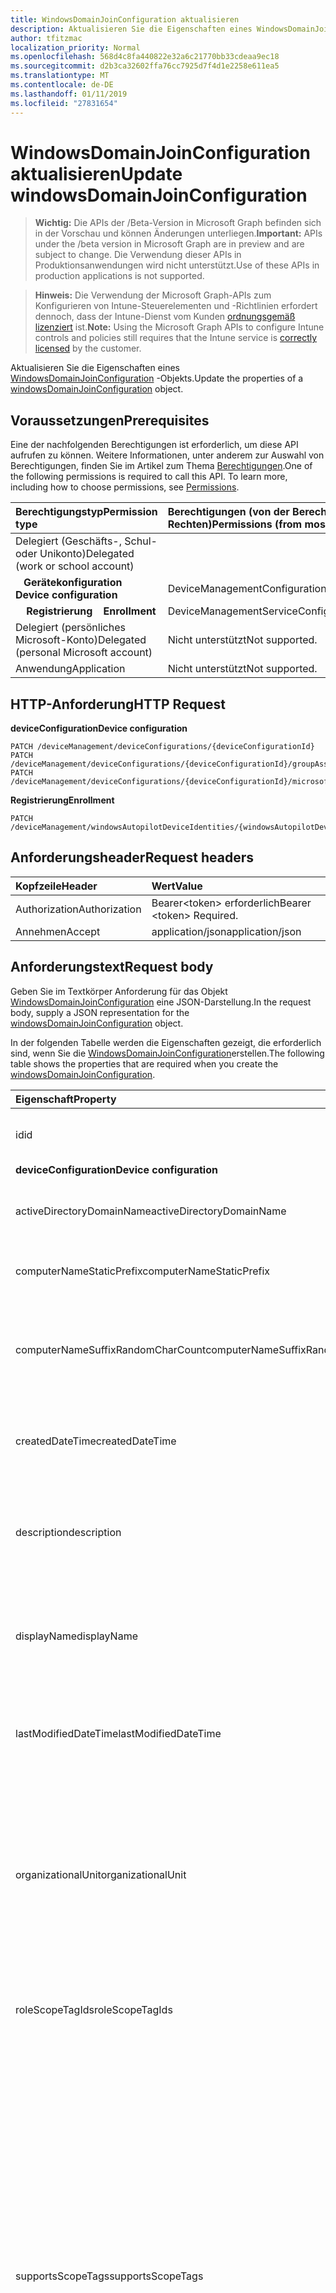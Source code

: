 ```yaml
---
title: WindowsDomainJoinConfiguration aktualisieren
description: Aktualisieren Sie die Eigenschaften eines WindowsDomainJoinConfiguration-Objekts.
author: tfitzmac
localization_priority: Normal
ms.openlocfilehash: 568d4c8fa440822e32a6c21770bb33cdeaa9ec18
ms.sourcegitcommit: d2b3ca32602ffa76cc7925d7f4d1e2258e611ea5
ms.translationtype: MT
ms.contentlocale: de-DE
ms.lasthandoff: 01/11/2019
ms.locfileid: "27831654"
---
```

# <a name="update-windowsdomainjoinconfiguration"></a><span data-ttu-id="ed377-103">WindowsDomainJoinConfiguration aktualisieren</span><span class="sxs-lookup"><span data-stu-id="ed377-103">Update windowsDomainJoinConfiguration</span></span>

> <span data-ttu-id="ed377-104">**Wichtig:** Die APIs der /Beta-Version in Microsoft Graph befinden sich in der Vorschau und können Änderungen unterliegen.</span><span class="sxs-lookup"><span data-stu-id="ed377-104">**Important:** APIs under the /beta version in Microsoft Graph are in preview and are subject to change.</span></span> <span data-ttu-id="ed377-105">Die Verwendung dieser APIs in Produktionsanwendungen wird nicht unterstützt.</span><span class="sxs-lookup"><span data-stu-id="ed377-105">Use of these APIs in production applications is not supported.</span></span>

> <span data-ttu-id="ed377-106">**Hinweis:** Die Verwendung der Microsoft Graph-APIs zum Konfigurieren von Intune-Steuerelementen und -Richtlinien erfordert dennoch, dass der Intune-Dienst vom Kunden [ordnungsgemäß lizenziert](https://go.microsoft.com/fwlink/?linkid=839381) ist.</span><span class="sxs-lookup"><span data-stu-id="ed377-106">**Note:** Using the Microsoft Graph APIs to configure Intune controls and policies still requires that the Intune service is [correctly licensed](https://go.microsoft.com/fwlink/?linkid=839381) by the customer.</span></span>

<span data-ttu-id="ed377-107">Aktualisieren Sie die Eigenschaften eines [WindowsDomainJoinConfiguration](../resources/intune-shared-windowsdomainjoinconfiguration.md) -Objekts.</span><span class="sxs-lookup"><span data-stu-id="ed377-107">Update the properties of a [windowsDomainJoinConfiguration](../resources/intune-shared-windowsdomainjoinconfiguration.md) object.</span></span>
## <a name="prerequisites"></a><span data-ttu-id="ed377-108">Voraussetzungen</span><span class="sxs-lookup"><span data-stu-id="ed377-108">Prerequisites</span></span>
<span data-ttu-id="ed377-p102">Eine der nachfolgenden Berechtigungen ist erforderlich, um diese API aufrufen zu können. Weitere Informationen, unter anderem zur Auswahl von Berechtigungen, finden Sie im Artikel zum Thema [Berechtigungen](/graph/permissions-reference).</span><span class="sxs-lookup"><span data-stu-id="ed377-p102">One of the following permissions is required to call this API. To learn more, including how to choose permissions, see [Permissions](/graph/permissions-reference).</span></span>

|<span data-ttu-id="ed377-111">Berechtigungstyp</span><span class="sxs-lookup"><span data-stu-id="ed377-111">Permission type</span></span>|<span data-ttu-id="ed377-112">Berechtigungen (von der Berechtigung mit den meisten Rechten zu der mit den wenigsten Rechten)</span><span class="sxs-lookup"><span data-stu-id="ed377-112">Permissions (from most to least privileged)</span></span>|
|:---|:---|
|<span data-ttu-id="ed377-113">Delegiert (Geschäfts-, Schul- oder Unikonto)</span><span class="sxs-lookup"><span data-stu-id="ed377-113">Delegated (work or school account)</span></span>||
| <span data-ttu-id="ed377-114">&nbsp;&nbsp; **Gerätekonfiguration**</span><span class="sxs-lookup"><span data-stu-id="ed377-114">&nbsp; &nbsp; **Device configuration**</span></span> | <span data-ttu-id="ed377-115">DeviceManagementConfiguration.ReadWrite.All</span><span class="sxs-lookup"><span data-stu-id="ed377-115">DeviceManagementConfiguration.ReadWrite.All</span></span> |
| <span data-ttu-id="ed377-116">&nbsp; &nbsp; **Registrierung**</span><span class="sxs-lookup"><span data-stu-id="ed377-116">&nbsp; &nbsp; **Enrollment**</span></span> | <span data-ttu-id="ed377-117">DeviceManagementServiceConfig.ReadWrite.All</span><span class="sxs-lookup"><span data-stu-id="ed377-117">DeviceManagementServiceConfig.ReadWrite.All</span></span>|
|<span data-ttu-id="ed377-118">Delegiert (persönliches Microsoft-Konto)</span><span class="sxs-lookup"><span data-stu-id="ed377-118">Delegated (personal Microsoft account)</span></span>|<span data-ttu-id="ed377-119">Nicht unterstützt</span><span class="sxs-lookup"><span data-stu-id="ed377-119">Not supported.</span></span>|
|<span data-ttu-id="ed377-120">Anwendung</span><span class="sxs-lookup"><span data-stu-id="ed377-120">Application</span></span>|<span data-ttu-id="ed377-121">Nicht unterstützt</span><span class="sxs-lookup"><span data-stu-id="ed377-121">Not supported.</span></span>|

## <a name="http-request"></a><span data-ttu-id="ed377-122">HTTP-Anforderung</span><span class="sxs-lookup"><span data-stu-id="ed377-122">HTTP Request</span></span>

<span data-ttu-id="ed377-123">**deviceConfiguration**</span><span class="sxs-lookup"><span data-stu-id="ed377-123">**Device configuration**</span></span>
<!-- {
  "blockType": "ignored"
}
-->
``` http
PATCH /deviceManagement/deviceConfigurations/{deviceConfigurationId}
PATCH /deviceManagement/deviceConfigurations/{deviceConfigurationId}/groupAssignments/{deviceConfigurationGroupAssignmentId}/deviceConfiguration
PATCH /deviceManagement/deviceConfigurations/{deviceConfigurationId}/microsoft.graph.windowsDomainJoinConfiguration/networkAccessConfigurations/{deviceConfigurationId}
```

<span data-ttu-id="ed377-124">**Registrierung**</span><span class="sxs-lookup"><span data-stu-id="ed377-124">**Enrollment**</span></span>
<!-- {
  "blockType": "ignored"
}
-->
``` http
PATCH /deviceManagement/windowsAutopilotDeviceIdentities/{windowsAutopilotDeviceIdentityId}/deploymentProfile/microsoft.graph.activeDirectoryWindowsAutopilotDeploymentProfile/domainJoinConfiguration
```

## <a name="request-headers"></a><span data-ttu-id="ed377-125">Anforderungsheader</span><span class="sxs-lookup"><span data-stu-id="ed377-125">Request headers</span></span>
|<span data-ttu-id="ed377-126">Kopfzeile</span><span class="sxs-lookup"><span data-stu-id="ed377-126">Header</span></span>|<span data-ttu-id="ed377-127">Wert</span><span class="sxs-lookup"><span data-stu-id="ed377-127">Value</span></span>|
|:---|:---|
|<span data-ttu-id="ed377-128">Authorization</span><span class="sxs-lookup"><span data-stu-id="ed377-128">Authorization</span></span>|<span data-ttu-id="ed377-129">Bearer&lt;token&gt; erforderlich</span><span class="sxs-lookup"><span data-stu-id="ed377-129">Bearer &lt;token&gt; Required.</span></span>|
|<span data-ttu-id="ed377-130">Annehmen</span><span class="sxs-lookup"><span data-stu-id="ed377-130">Accept</span></span>|<span data-ttu-id="ed377-131">application/json</span><span class="sxs-lookup"><span data-stu-id="ed377-131">application/json</span></span>|

## <a name="request-body"></a><span data-ttu-id="ed377-132">Anforderungstext</span><span class="sxs-lookup"><span data-stu-id="ed377-132">Request body</span></span>
<span data-ttu-id="ed377-133">Geben Sie im Textkörper Anforderung für das Objekt [WindowsDomainJoinConfiguration](../resources/intune-shared-windowsdomainjoinconfiguration.md) eine JSON-Darstellung.</span><span class="sxs-lookup"><span data-stu-id="ed377-133">In the request body, supply a JSON representation for the [windowsDomainJoinConfiguration](../resources/intune-shared-windowsdomainjoinconfiguration.md) object.</span></span>

<span data-ttu-id="ed377-134">In der folgenden Tabelle werden die Eigenschaften gezeigt, die erforderlich sind, wenn Sie die [WindowsDomainJoinConfiguration](../resources/intune-shared-windowsdomainjoinconfiguration.md)erstellen.</span><span class="sxs-lookup"><span data-stu-id="ed377-134">The following table shows the properties that are required when you create the [windowsDomainJoinConfiguration](../resources/intune-shared-windowsdomainjoinconfiguration.md).</span></span>

|<span data-ttu-id="ed377-135">Eigenschaft</span><span class="sxs-lookup"><span data-stu-id="ed377-135">Property</span></span>|<span data-ttu-id="ed377-136">Typ</span><span class="sxs-lookup"><span data-stu-id="ed377-136">Type</span></span>|<span data-ttu-id="ed377-137">Beschreibung</span><span class="sxs-lookup"><span data-stu-id="ed377-137">Description</span></span>|
|:---|:---|:---|
|<span data-ttu-id="ed377-138">id</span><span class="sxs-lookup"><span data-stu-id="ed377-138">id</span></span>|<span data-ttu-id="ed377-139">String</span><span class="sxs-lookup"><span data-stu-id="ed377-139">String</span></span>|<span data-ttu-id="ed377-140">Schlüssel der Entität</span><span class="sxs-lookup"><span data-stu-id="ed377-140">Key of the entity.</span></span> <span data-ttu-id="ed377-141">Geerbt von [deviceConfiguration](../resources/intune-deviceconfig-deviceconfiguration.md).</span><span class="sxs-lookup"><span data-stu-id="ed377-141">Inherited from [deviceConfiguration](../resources/intune-deviceconfig-deviceconfiguration.md)</span></span>|
|<span data-ttu-id="ed377-142">**deviceConfiguration**</span><span class="sxs-lookup"><span data-stu-id="ed377-142">**Device configuration**</span></span>|
|<span data-ttu-id="ed377-143">activeDirectoryDomainName</span><span class="sxs-lookup"><span data-stu-id="ed377-143">activeDirectoryDomainName</span></span>|<span data-ttu-id="ed377-144">String</span><span class="sxs-lookup"><span data-stu-id="ed377-144">String</span></span>|<span data-ttu-id="ed377-145">Active Directory-Domänennamen zur Teilnahme an.</span><span class="sxs-lookup"><span data-stu-id="ed377-145">Active Directory domain name to join.</span></span>|
|<span data-ttu-id="ed377-146">computerNameStaticPrefix</span><span class="sxs-lookup"><span data-stu-id="ed377-146">computerNameStaticPrefix</span></span>|<span data-ttu-id="ed377-147">String</span><span class="sxs-lookup"><span data-stu-id="ed377-147">String</span></span>|<span data-ttu-id="ed377-148">Feste Präfix für Computername verwendet werden soll.</span><span class="sxs-lookup"><span data-stu-id="ed377-148">Fixed prefix to be used for computer name.</span></span>|
|<span data-ttu-id="ed377-149">computerNameSuffixRandomCharCount</span><span class="sxs-lookup"><span data-stu-id="ed377-149">computerNameSuffixRandomCharCount</span></span>|<span data-ttu-id="ed377-150">Int32</span><span class="sxs-lookup"><span data-stu-id="ed377-150">Int32</span></span>|<span data-ttu-id="ed377-151">Dynamisch generierte Zeichen als Suffix für den Computer verwendet.</span><span class="sxs-lookup"><span data-stu-id="ed377-151">Dynamically generated characters used as suffix for computer name.</span></span> <span data-ttu-id="ed377-152">Gültige Werte 3 bis 14</span><span class="sxs-lookup"><span data-stu-id="ed377-152">Valid values 3 to 14</span></span>|
|<span data-ttu-id="ed377-153">createdDateTime</span><span class="sxs-lookup"><span data-stu-id="ed377-153">createdDateTime</span></span>|<span data-ttu-id="ed377-154">DateTimeOffset</span><span class="sxs-lookup"><span data-stu-id="ed377-154">DateTimeOffset</span></span>|<span data-ttu-id="ed377-155">Datum und Uhrzeit der Erstellung des Objekts.</span><span class="sxs-lookup"><span data-stu-id="ed377-155">DateTime the object was created.</span></span> <span data-ttu-id="ed377-156">Geerbt von [deviceConfiguration](../resources/intune-deviceconfig-deviceconfiguration.md).</span><span class="sxs-lookup"><span data-stu-id="ed377-156">Inherited from [deviceConfiguration](../resources/intune-deviceconfig-deviceconfiguration.md)</span></span>|
|<span data-ttu-id="ed377-157">description</span><span class="sxs-lookup"><span data-stu-id="ed377-157">description</span></span>|<span data-ttu-id="ed377-158">String</span><span class="sxs-lookup"><span data-stu-id="ed377-158">String</span></span>|<span data-ttu-id="ed377-159">Beschreibung der Gerätekonfiguration (vom Administrator festgelegt).</span><span class="sxs-lookup"><span data-stu-id="ed377-159">Admin provided description of the Device Configuration.</span></span> <span data-ttu-id="ed377-160">Geerbt von [deviceConfiguration](../resources/intune-deviceconfig-deviceconfiguration.md).</span><span class="sxs-lookup"><span data-stu-id="ed377-160">Inherited from [deviceConfiguration](../resources/intune-deviceconfig-deviceconfiguration.md)</span></span>|
|<span data-ttu-id="ed377-161">displayName</span><span class="sxs-lookup"><span data-stu-id="ed377-161">displayName</span></span>|<span data-ttu-id="ed377-162">String</span><span class="sxs-lookup"><span data-stu-id="ed377-162">String</span></span>|<span data-ttu-id="ed377-163">Name der Gerätekonfiguration (vom Administrator festgelegt).</span><span class="sxs-lookup"><span data-stu-id="ed377-163">Admin provided name of the device configuration.</span></span> <span data-ttu-id="ed377-164">Geerbt von [deviceConfiguration](../resources/intune-deviceconfig-deviceconfiguration.md).</span><span class="sxs-lookup"><span data-stu-id="ed377-164">Inherited from [deviceConfiguration](../resources/intune-deviceconfig-deviceconfiguration.md)</span></span>|
|<span data-ttu-id="ed377-165">lastModifiedDateTime</span><span class="sxs-lookup"><span data-stu-id="ed377-165">lastModifiedDateTime</span></span>|<span data-ttu-id="ed377-166">DateTimeOffset</span><span class="sxs-lookup"><span data-stu-id="ed377-166">DateTimeOffset</span></span>|<span data-ttu-id="ed377-167">Datum und Uhrzeit der letzten Änderung des Objekts.</span><span class="sxs-lookup"><span data-stu-id="ed377-167">DateTime the object was last modified.</span></span> <span data-ttu-id="ed377-168">Geerbt von [deviceConfiguration](../resources/intune-deviceconfig-deviceconfiguration.md).</span><span class="sxs-lookup"><span data-stu-id="ed377-168">Inherited from [deviceConfiguration](../resources/intune-deviceconfig-deviceconfiguration.md)</span></span>|
|<span data-ttu-id="ed377-169">organizationalUnit</span><span class="sxs-lookup"><span data-stu-id="ed377-169">organizationalUnit</span></span>|<span data-ttu-id="ed377-170">String</span><span class="sxs-lookup"><span data-stu-id="ed377-170">String</span></span>|<span data-ttu-id="ed377-171">Organisationseinheit (OU), in dem das Computerkonto erstellt wird.</span><span class="sxs-lookup"><span data-stu-id="ed377-171">Organizational unit (OU) where the computer account will be created.</span></span> <span data-ttu-id="ed377-172">Wenn dieser Parameter auf NULL ist, wird der bekannten Computer-Container-Objekt verwendet werden, wie in der Domäne veröffentlicht.</span><span class="sxs-lookup"><span data-stu-id="ed377-172">If this parameter is NULL, the well known computer object container will be used as published in the domain.</span></span>|
|<span data-ttu-id="ed377-173">roleScopeTagIds</span><span class="sxs-lookup"><span data-stu-id="ed377-173">roleScopeTagIds</span></span>|<span data-ttu-id="ed377-174">Collection von Objekten des Typs „String“</span><span class="sxs-lookup"><span data-stu-id="ed377-174">String collection</span></span>|<span data-ttu-id="ed377-175">Liste der Bereich Tags für diese Instanz der Entität.</span><span class="sxs-lookup"><span data-stu-id="ed377-175">List of Scope Tags for this Entity instance.</span></span> <span data-ttu-id="ed377-176">Geerbt von [deviceConfiguration](../resources/intune-deviceconfig-deviceconfiguration.md).</span><span class="sxs-lookup"><span data-stu-id="ed377-176">Inherited from [deviceConfiguration](../resources/intune-deviceconfig-deviceconfiguration.md)</span></span>|
|<span data-ttu-id="ed377-177">supportsScopeTags</span><span class="sxs-lookup"><span data-stu-id="ed377-177">supportsScopeTags</span></span>|<span data-ttu-id="ed377-178">Boolean</span><span class="sxs-lookup"><span data-stu-id="ed377-178">Boolean</span></span>|<span data-ttu-id="ed377-179">Gibt an, ob die zugrunde liegende Gerätekonfiguration die Zuweisung von Bereich Kategorien unterstützt.</span><span class="sxs-lookup"><span data-stu-id="ed377-179">Indicates whether or not the underlying Device Configuration supports the assignment of scope tags.</span></span> <span data-ttu-id="ed377-180">Zuweisen der ScopeTags-Eigenschaft ist nicht zulässig, wenn dieser Wert false ist und Entitäten nicht bereichsbezogenen Benutzern angezeigt werden.</span><span class="sxs-lookup"><span data-stu-id="ed377-180">Assigning to the ScopeTags property is not allowed when this value is false and entities will not be visible to scoped users.</span></span> <span data-ttu-id="ed377-181">Dies tritt für Legacy-Richtlinien in Silverlight erstellt und kann durch Löschen und Neuerstellen der Richtlinie in der Azure-Verwaltungsportal aufgelöst werden.</span><span class="sxs-lookup"><span data-stu-id="ed377-181">This occurs for Legacy policies created in Silverlight and can be resolved by deleting and recreating the policy in the Azure Portal.</span></span> <span data-ttu-id="ed377-182">Diese Eigenschaft ist schreibgeschützt.</span><span class="sxs-lookup"><span data-stu-id="ed377-182">This property is read-only.</span></span> <span data-ttu-id="ed377-183">Geerbt von [deviceConfiguration](../resources/intune-deviceconfig-deviceconfiguration.md).</span><span class="sxs-lookup"><span data-stu-id="ed377-183">Inherited from [deviceConfiguration](../resources/intune-deviceconfig-deviceconfiguration.md)</span></span>|
|<span data-ttu-id="ed377-184">Version</span><span class="sxs-lookup"><span data-stu-id="ed377-184">version</span></span>|<span data-ttu-id="ed377-185">Int32</span><span class="sxs-lookup"><span data-stu-id="ed377-185">Int32</span></span>|<span data-ttu-id="ed377-186">Version der Gerätekonfiguration.</span><span class="sxs-lookup"><span data-stu-id="ed377-186">Version of the device configuration.</span></span> <span data-ttu-id="ed377-187">Geerbt von [deviceConfiguration](../resources/intune-deviceconfig-deviceconfiguration.md).</span><span class="sxs-lookup"><span data-stu-id="ed377-187">Inherited from [deviceConfiguration](../resources/intune-deviceconfig-deviceconfiguration.md)</span></span>|



<span data-ttu-id="ed377-188">Hinweis: Anforderung Body-Eigenschaften Unterstützung hängt vom Kontext des Anrufs ab.</span><span class="sxs-lookup"><span data-stu-id="ed377-188">Note: Request body properties support depends on the context of the call.</span></span>  <span data-ttu-id="ed377-189">Nicht alle Eigenschaften sind für alle Workflows geeignet.</span><span class="sxs-lookup"><span data-stu-id="ed377-189">Not all properties are appropriate for all workflows.</span></span>

## <a name="response"></a><span data-ttu-id="ed377-190">Antwort</span><span class="sxs-lookup"><span data-stu-id="ed377-190">Response</span></span>
<span data-ttu-id="ed377-191">Wenn der Vorgang erfolgreich war, gibt diese Methode einen `200 OK` Antwortcode und eine aktualisierte [WindowsDomainJoinConfiguration](../resources/intune-shared-windowsdomainjoinconfiguration.md) -Objekts in der Antworttext.</span><span class="sxs-lookup"><span data-stu-id="ed377-191">If successful, this method returns a `200 OK` response code and an updated [windowsDomainJoinConfiguration](../resources/intune-shared-windowsdomainjoinconfiguration.md) object in the response body.</span></span>

## <a name="example"></a><span data-ttu-id="ed377-192">Beispiel</span><span class="sxs-lookup"><span data-stu-id="ed377-192">Example</span></span>
### <a name="request"></a><span data-ttu-id="ed377-193">Anforderung</span><span class="sxs-lookup"><span data-stu-id="ed377-193">Request</span></span>
<span data-ttu-id="ed377-194">Nachfolgend sehen Sie ein Beispiel der Anforderung.</span><span class="sxs-lookup"><span data-stu-id="ed377-194">Here is an example of the request.</span></span>
``` http
PATCH https://graph.microsoft.com/beta/deviceManagement/deviceConfigurations/{deviceConfigurationId}
Content-type: application/json
Content-length: 344

{
  "lastModifiedDateTime": "2017-01-01T00:00:35.1329464-08:00",
  "description": "Description value",
  "displayName": "Display Name value",
  "version": 7,
  "computerNameStaticPrefix": "Computer Name Static Prefix value",
  "computerNameSuffixRandomCharCount": 1,
  "activeDirectoryDomainName": "Active Directory Domain Name value"
}
```

### <a name="response"></a><span data-ttu-id="ed377-195">Antwort</span><span class="sxs-lookup"><span data-stu-id="ed377-195">Response</span></span>
<span data-ttu-id="ed377-196">Nachfolgend sehen Sie ein Beispiel der Antwort.</span><span class="sxs-lookup"><span data-stu-id="ed377-196">Here is an example of the response.</span></span> <span data-ttu-id="ed377-197">Hinweis: Das hier gezeigte Antwortobjekt ist möglicherweise aus Platzgründen abgeschnitten.</span><span class="sxs-lookup"><span data-stu-id="ed377-197">Note: The response object shown here may be truncated for brevity.</span></span> <span data-ttu-id="ed377-198">Eigenschaften von tatsächlichen Aufrufe zurückgegebene variieren je nach Kontext.</span><span class="sxs-lookup"><span data-stu-id="ed377-198">Properties returned by actual calls vary according to the context.</span></span>
``` http
HTTP/1.1 200 OK
Content-Type: application/json
Content-Length: 521

{
  "@odata.type": "#microsoft.graph.windowsDomainJoinConfiguration",
  "id": "40118d08-8d08-4011-088d-1140088d1140",
  "lastModifiedDateTime": "2017-01-01T00:00:35.1329464-08:00",
  "createdDateTime": "2017-01-01T00:02:43.5775965-08:00",
  "description": "Description value",
  "displayName": "Display Name value",
  "version": 7,
  "computerNameStaticPrefix": "Computer Name Static Prefix value",
  "computerNameSuffixRandomCharCount": 1,
  "activeDirectoryDomainName": "Active Directory Domain Name value"
}
```



